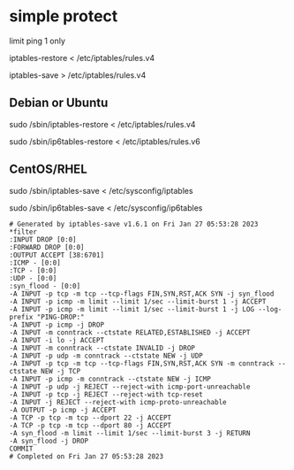 # simple protect

limit ping 1 only

iptables-restore < /etc/iptables/rules.v4

iptables-save > /etc/iptables/rules.v4


## Debian or Ubuntu ##

sudo /sbin/iptables-restore < /etc/iptables/rules.v4

sudo /sbin/ip6tables-restore < /etc/iptables/rules.v6

## CentOS/RHEL ##

sudo /sbin/iptables-save < /etc/sysconfig/iptables

sudo /sbin/ip6tables-save < /etc/sysconfig/ip6tables



````
# Generated by iptables-save v1.6.1 on Fri Jan 27 05:53:28 2023
*filter
:INPUT DROP [0:0]
:FORWARD DROP [0:0]
:OUTPUT ACCEPT [38:6701]
:ICMP - [0:0]
:TCP - [0:0]
:UDP - [0:0]
:syn_flood - [0:0]
-A INPUT -p tcp -m tcp --tcp-flags FIN,SYN,RST,ACK SYN -j syn_flood
-A INPUT -p icmp -m limit --limit 1/sec --limit-burst 1 -j ACCEPT
-A INPUT -p icmp -m limit --limit 1/sec --limit-burst 1 -j LOG --log-prefix "PING-DROP:"
-A INPUT -p icmp -j DROP
-A INPUT -m conntrack --ctstate RELATED,ESTABLISHED -j ACCEPT
-A INPUT -i lo -j ACCEPT
-A INPUT -m conntrack --ctstate INVALID -j DROP
-A INPUT -p udp -m conntrack --ctstate NEW -j UDP
-A INPUT -p tcp -m tcp --tcp-flags FIN,SYN,RST,ACK SYN -m conntrack --ctstate NEW -j TCP
-A INPUT -p icmp -m conntrack --ctstate NEW -j ICMP
-A INPUT -p udp -j REJECT --reject-with icmp-port-unreachable
-A INPUT -p tcp -j REJECT --reject-with tcp-reset
-A INPUT -j REJECT --reject-with icmp-proto-unreachable
-A OUTPUT -p icmp -j ACCEPT
-A TCP -p tcp -m tcp --dport 22 -j ACCEPT
-A TCP -p tcp -m tcp --dport 80 -j ACCEPT
-A syn_flood -m limit --limit 1/sec --limit-burst 3 -j RETURN
-A syn_flood -j DROP
COMMIT
# Completed on Fri Jan 27 05:53:28 2023
````
